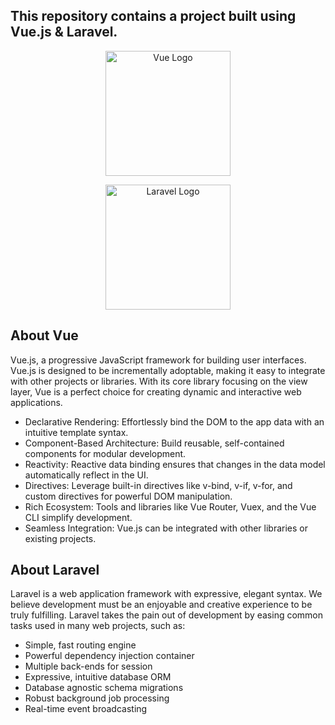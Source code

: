 ## This repository contains a project built using Vue.js & Laravel.

<p align="center">
<a href="https://vuejs.org/"><img src="https://cdn.brandfetch.io/idT-7aLCAj/theme/dark/logo.svg?c=1bfwsmEH20zzEfSNTed" width="200" alt="Vue Logo"></a></p>
<p align="center">
<a href="https://laravel.com" target="_blank"><img src="https://raw.githubusercontent.com/laravel/art/master/logo-lockup/5%20SVG/2%20CMYK/1%20Full%20Color/laravel-logolockup-cmyk-red.svg" width="200" alt="Laravel Logo"></a></p>

## About Vue

Vue.js, a progressive JavaScript framework for building user interfaces. Vue.js is designed to be incrementally adoptable, making it easy to integrate with other projects or libraries. With its core library focusing on the view layer, Vue is a perfect choice for creating dynamic and interactive web applications.

-   Declarative Rendering: Effortlessly bind the DOM to the app data with an intuitive template syntax.
-   Component-Based Architecture: Build reusable, self-contained components for modular development.
-   Reactivity: Reactive data binding ensures that changes in the data model automatically reflect in the UI.
-   Directives: Leverage built-in directives like v-bind, v-if, v-for, and custom directives for powerful DOM manipulation.
-   Rich Ecosystem: Tools and libraries like Vue Router, Vuex, and the Vue CLI simplify development.
-   Seamless Integration: Vue.js can be integrated with other libraries or existing projects.

## About Laravel

Laravel is a web application framework with expressive, elegant syntax. We believe development must be an enjoyable and creative experience to be truly fulfilling. Laravel takes the pain out of development by easing common tasks used in many web projects, such as:

-   Simple, fast routing engine
-   Powerful dependency injection container
-   Multiple back-ends for session
-   Expressive, intuitive database ORM
-   Database agnostic schema migrations
-   Robust background job processing
-   Real-time event broadcasting
